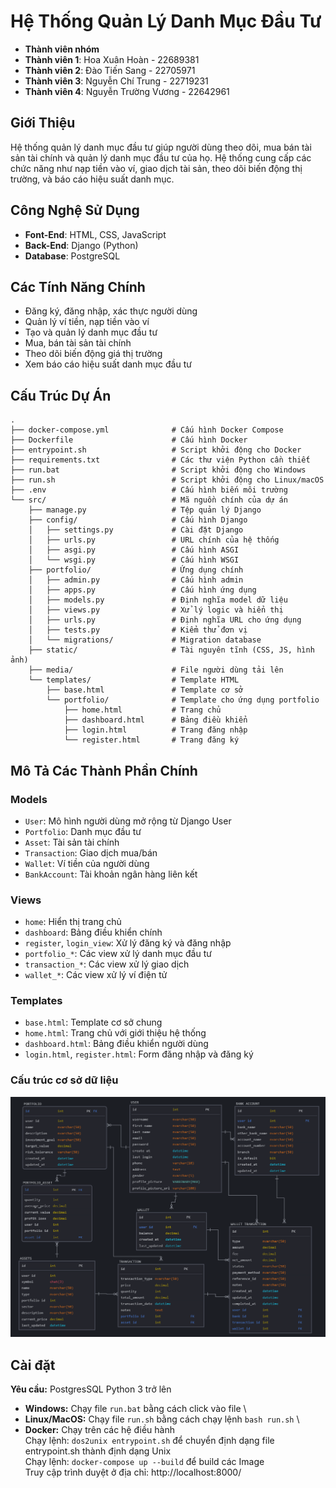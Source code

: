 # Hệ Thống Quản Lý Danh Mục Đầu Tư

- **Thành viên nhóm**
- **Thành viên 1**: Hoa Xuân Hoàn - 22689381
- **Thành viên 2**: Đào Tiến Sang - 22705971
- **Thành viên 3**: Nguyễn Chí Trung - 22719231
- **Thành viên 4**: Nguyễn Trường Vương - 22642961

## Giới Thiệu
Hệ thống quản lý danh mục đầu tư giúp người dùng theo dõi, mua bán tài sản tài chính và quản lý danh mục đầu tư của họ. Hệ thống cung cấp các chức năng như nạp tiền vào ví, giao dịch tài sản, theo dõi biến động thị trường, và báo cáo hiệu suất danh mục.

## Công Nghệ Sử Dụng
- **Font-End**: HTML, CSS, JavaScript
- **Back-End**: Django (Python)
- **Database**: PostgreSQL

## Các Tính Năng Chính
- Đăng ký, đăng nhập, xác thực người dùng
- Quản lý ví tiền, nạp tiền vào ví
- Tạo và quản lý danh mục đầu tư
- Mua, bán tài sản tài chính
- Theo dõi biến động giá thị trường
- Xem báo cáo hiệu suất danh mục đầu tư

## Cấu Trúc Dự Án
```
.
├── docker-compose.yml              # Cấu hình Docker Compose
├── Dockerfile                      # Cấu hình Docker
├── entrypoint.sh                   # Script khởi động cho Docker
├── requirements.txt                # Các thư viện Python cần thiết
├── run.bat                         # Script khởi động cho Windows
├── run.sh                          # Script khởi động cho Linux/macOS
├── .env                            # Cấu hình biến môi trường
└── src/                            # Mã nguồn chính của dự án
    ├── manage.py                   # Tệp quản lý Django
    ├── config/                     # Cấu hình Django
    │   ├── settings.py             # Cài đặt Django
    │   ├── urls.py                 # URL chính của hệ thống
    │   ├── asgi.py                 # Cấu hình ASGI
    │   └── wsgi.py                 # Cấu hình WSGI
    ├── portfolio/                  # Ứng dụng chính
    │   ├── admin.py                # Cấu hình admin
    │   ├── apps.py                 # Cấu hình ứng dụng
    │   ├── models.py               # Định nghĩa model dữ liệu
    │   ├── views.py                # Xử lý logic và hiển thị
    │   ├── urls.py                 # Định nghĩa URL cho ứng dụng
    │   ├── tests.py                # Kiểm thử đơn vị
    │   └── migrations/             # Migration database
    ├── static/                     # Tài nguyên tĩnh (CSS, JS, hình ảnh)
    ├── media/                      # File người dùng tải lên
    └── templates/                  # Template HTML
        ├── base.html               # Template cơ sở
        └── portfolio/              # Template cho ứng dụng portfolio
            ├── home.html           # Trang chủ
            ├── dashboard.html      # Bảng điều khiển
            ├── login.html          # Trang đăng nhập
            └── register.html       # Trang đăng ký
```

## Mô Tả Các Thành Phần Chính

### Models
- `User`: Mô hình người dùng mở rộng từ Django User
- `Portfolio`: Danh mục đầu tư
- `Asset`: Tài sản tài chính
- `Transaction`: Giao dịch mua/bán
- `Wallet`: Ví tiền của người dùng
- `BankAccount`: Tài khoản ngân hàng liên kết

### Views
- `home`: Hiển thị trang chủ
- `dashboard`: Bảng điều khiển chính
- `register`, `login_view`: Xử lý đăng ký và đăng nhập
- `portfolio_*`: Các view xử lý danh mục đầu tư
- `transaction_*`: Các view xử lý giao dịch
- `wallet_*`: Các view xử lý ví điện tử

### Templates
- `base.html`: Template cơ sở chung
- `home.html`: Trang chủ với giới thiệu hệ thống
- `dashboard.html`: Bảng điều khiển người dùng
- `login.html`, `register.html`: Form đăng nhập và đăng ký

### Cấu trúc cơ sở dữ liệu
![alt text](erd.png)


## Cài đặt
**Yêu cầu:**
PostgresSQL
Python 3 trở lên

- **Windows:** Chạy file `run.bat` bằng cách click vào file \
- **Linux/MacOS:** Chạy file `run.sh` bằng cách chạy lệnh `bash run.sh` \
- **Docker:** Chạy trên các hệ điều hành \
    Chạy lệnh: `dos2unix entrypoint.sh` để chuyển định dạng file entrypoint.sh thành định dạng Unix \
    Chạy lệnh: `docker-compose up --build` để build các Image \
    Truy cập trình duyệt ở địa chỉ: http://localhost:8000/